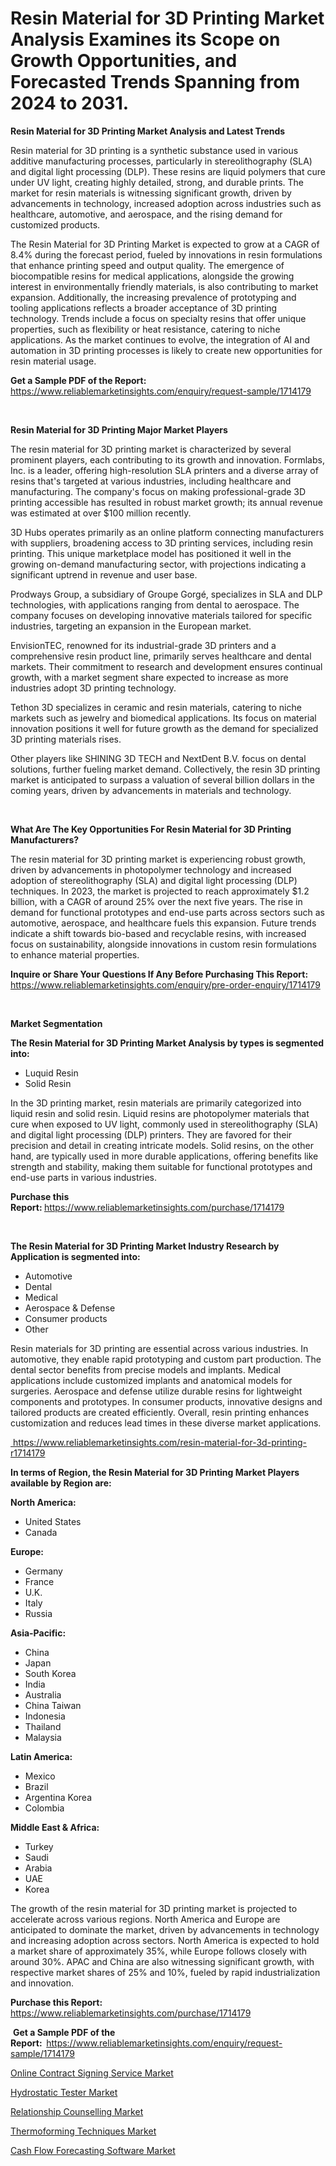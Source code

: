 <p><h1>Resin Material for 3D Printing Market Analysis Examines its Scope on Growth Opportunities, and Forecasted Trends Spanning from 2024 to 2031.</h1></p><p><strong>Resin Material for 3D Printing Market Analysis and Latest Trends</strong></p>
<p><p>Resin material for 3D printing is a synthetic substance used in various additive manufacturing processes, particularly in stereolithography (SLA) and digital light processing (DLP). These resins are liquid polymers that cure under UV light, creating highly detailed, strong, and durable prints. The market for resin materials is witnessing significant growth, driven by advancements in technology, increased adoption across industries such as healthcare, automotive, and aerospace, and the rising demand for customized products.</p><p>The Resin Material for 3D Printing Market is expected to grow at a CAGR of 8.4% during the forecast period, fueled by innovations in resin formulations that enhance printing speed and output quality. The emergence of biocompatible resins for medical applications, alongside the growing interest in environmentally friendly materials, is also contributing to market expansion. Additionally, the increasing prevalence of prototyping and tooling applications reflects a broader acceptance of 3D printing technology. Trends include a focus on specialty resins that offer unique properties, such as flexibility or heat resistance, catering to niche applications. As the market continues to evolve, the integration of AI and automation in 3D printing processes is likely to create new opportunities for resin material usage.</p></p>
<p><strong>Get a Sample PDF of the Report:&nbsp;</strong> <a href="https://www.reliablemarketinsights.com/enquiry/request-sample/1714179?utm_campaign=1606&utm_medium=2&utm_source=Github&utm_content=ia&utm_term=22102024&utm_id=resin-material-for-3d-printing">https://www.reliablemarketinsights.com/enquiry/request-sample/1714179</a></p>
<p>&nbsp;</p>
<p><strong>Resin Material for 3D Printing Major Market Players</strong></p>
<p><p>The resin material for 3D printing market is characterized by several prominent players, each contributing to its growth and innovation. Formlabs, Inc. is a leader, offering high-resolution SLA printers and a diverse array of resins that's targeted at various industries, including healthcare and manufacturing. The company's focus on making professional-grade 3D printing accessible has resulted in robust market growth; its annual revenue was estimated at over $100 million recently.</p><p>3D Hubs operates primarily as an online platform connecting manufacturers with suppliers, broadening access to 3D printing services, including resin printing. This unique marketplace model has positioned it well in the growing on-demand manufacturing sector, with projections indicating a significant uptrend in revenue and user base.</p><p>Prodways Group, a subsidiary of Groupe Gorgé, specializes in SLA and DLP technologies, with applications ranging from dental to aerospace. The company focuses on developing innovative materials tailored for specific industries, targeting an expansion in the European market.</p><p>EnvisionTEC, renowned for its industrial-grade 3D printers and a comprehensive resin product line, primarily serves healthcare and dental markets. Their commitment to research and development ensures continual growth, with a market segment share expected to increase as more industries adopt 3D printing technology.</p><p>Tethon 3D specializes in ceramic and resin materials, catering to niche markets such as jewelry and biomedical applications. Its focus on material innovation positions it well for future growth as the demand for specialized 3D printing materials rises.</p><p>Other players like SHINING 3D TECH and NextDent B.V. focus on dental solutions, further fueling market demand. Collectively, the resin 3D printing market is anticipated to surpass a valuation of several billion dollars in the coming years, driven by advancements in materials and technology.</p></p>
<p>&nbsp;</p>
<p><strong>What Are The Key Opportunities For Resin Material for 3D Printing Manufacturers?</strong></p>
<p><p>The resin material for 3D printing market is experiencing robust growth, driven by advancements in photopolymer technology and increased adoption of stereolithography (SLA) and digital light processing (DLP) techniques. In 2023, the market is projected to reach approximately $1.2 billion, with a CAGR of around 25% over the next five years. The rise in demand for functional prototypes and end-use parts across sectors such as automotive, aerospace, and healthcare fuels this expansion. Future trends indicate a shift towards bio-based and recyclable resins, with increased focus on sustainability, alongside innovations in custom resin formulations to enhance material properties.</p></p>
<p><strong>Inquire or Share Your Questions If Any Before Purchasing This Report:</strong> <a href="https://www.reliablemarketinsights.com/enquiry/pre-order-enquiry/1714179?utm_campaign=1606&utm_medium=2&utm_source=Github&utm_content=ia&utm_term=22102024&utm_id=resin-material-for-3d-printing">https://www.reliablemarketinsights.com/enquiry/pre-order-enquiry/1714179</a></p>
<p>&nbsp;</p>
<p><strong>Market Segmentation</strong></p>
<p><strong>The Resin Material for 3D Printing Market Analysis by types is segmented into:</strong></p>
<p><ul><li>Luquid Resin</li><li>Solid Resin</li></ul></p>
<p><p>In the 3D printing market, resin materials are primarily categorized into liquid resin and solid resin. Liquid resins are photopolymer materials that cure when exposed to UV light, commonly used in stereolithography (SLA) and digital light processing (DLP) printers. They are favored for their precision and detail in creating intricate models. Solid resins, on the other hand, are typically used in more durable applications, offering benefits like strength and stability, making them suitable for functional prototypes and end-use parts in various industries.</p></p>
<p><strong>Purchase this Report:&nbsp;</strong><a href="https://www.reliablemarketinsights.com/purchase/1714179?utm_campaign=1606&utm_medium=2&utm_source=Github&utm_content=ia&utm_term=22102024&utm_id=resin-material-for-3d-printing">https://www.reliablemarketinsights.com/purchase/1714179</a></p>
<p>&nbsp;</p>
<p><strong>The Resin Material for 3D Printing Market Industry Research by Application is segmented into:</strong></p>
<p><ul><li>Automotive</li><li>Dental</li><li>Medical</li><li>Aerospace & Defense</li><li>Consumer products</li><li>Other</li></ul></p>
<p><p>Resin materials for 3D printing are essential across various industries. In automotive, they enable rapid prototyping and custom part production. The dental sector benefits from precise models and implants. Medical applications include customized implants and anatomical models for surgeries. Aerospace and defense utilize durable resins for lightweight components and prototypes. In consumer products, innovative designs and tailored products are created efficiently. Overall, resin printing enhances customization and reduces lead times in these diverse market applications.</p></p>
<p><a href="https://www.reliablemarketinsights.com/resin-material-for-3d-printing-r1714179?utm_campaign=1606&utm_medium=2&utm_source=Github&utm_content=ia&utm_term=22102024&utm_id=resin-material-for-3d-printing">&nbsp;https://www.reliablemarketinsights.com/resin-material-for-3d-printing-r1714179</a></p>
<p><strong>In terms of Region, the Resin Material for 3D Printing Market Players available by Region are:</strong></p>
<p>
    <p> <strong> North America: </strong>
        <ul>
            <li>United States</li>
            <li>Canada</li>
        </ul>
        </p> 
    <p> <strong> Europe: </strong>
        <ul>
            <li>Germany</li>
            <li>France</li>
            <li>U.K.</li>
            <li>Italy</li>
            <li>Russia</li>
        </ul>
        </p> 
    <p> <strong> Asia-Pacific: </strong>
        <ul>
            <li>China</li>
            <li>Japan</li>
            <li>South Korea</li>
            <li>India</li>
            <li>Australia</li>
            <li>China Taiwan</li>
            <li>Indonesia</li>
            <li>Thailand</li>
            <li>Malaysia</li>
        </ul>
        </p> 
    <p> <strong> Latin America: </strong>
        <ul>
            <li>Mexico</li>
            <li>Brazil</li>
            <li>Argentina Korea</li>
            <li>Colombia</li>
        </ul>
        </p> 
    <p> <strong> Middle East & Africa: </strong>
        <ul>
            <li>Turkey</li>
            <li>Saudi</li>
            <li>Arabia</li>
            <li>UAE</li>
            <li>Korea</li>
        </ul>
    </p>
    </p>
<p><p>The growth of the resin material for 3D printing market is projected to accelerate across various regions. North America and Europe are anticipated to dominate the market, driven by advancements in technology and increasing adoption across sectors. North America is expected to hold a market share of approximately 35%, while Europe follows closely with around 30%. APAC and China are also witnessing significant growth, with respective market shares of 25% and 10%, fueled by rapid industrialization and innovation.</p></p>
<p><strong>Purchase this Report: </strong><a href="https://www.reliablemarketinsights.com/purchase/1714179?utm_campaign=1606&utm_medium=2&utm_source=Github&utm_content=ia&utm_term=22102024&utm_id=resin-material-for-3d-printing">https://www.reliablemarketinsights.com/purchase/1714179</a></p>
<p>&nbsp;<strong>Get a Sample PDF of the Report:&nbsp;&nbsp;</strong><a href="https://www.reliablemarketinsights.com/enquiry/request-sample/1714179?utm_campaign=1606&utm_medium=2&utm_source=Github&utm_content=ia&utm_term=22102024&utm_id=resin-material-for-3d-printing">https://www.reliablemarketinsights.com/enquiry/request-sample/1714179</a></p>
<p><strong></strong></p>
<p><p><a href="https://www.linkedin.com/pulse/online-contract-signing-service-market-outlook-forecast-from-aqfkc?utm_campaign=1606&utm_medium=2&utm_source=Github&utm_content=ia&utm_term=22102024&utm_id=resin-material-for-3d-printing">Online Contract Signing Service Market</a></p><p><a href="https://issuu.com/reportprime-2/docs/hydrostatic-tester-market-size-2030_06103ef790aba9?utm_campaign=1606&utm_medium=2&utm_source=Github&utm_content=ia&utm_term=22102024&utm_id=resin-material-for-3d-printing">Hydrostatic Tester Market</a></p><p><a href="https://www.linkedin.com/pulse/investment-opportunities-relationship-counselling-sector-icz7e?utm_campaign=1606&utm_medium=2&utm_source=Github&utm_content=ia&utm_term=22102024&utm_id=resin-material-for-3d-printing">Relationship Counselling Market</a></p><p><a href="https://www.linkedin.com/pulse/thermoforming-techniques-market-trends-detailed-study-its-h3gnc?utm_campaign=1606&utm_medium=2&utm_source=Github&utm_content=ia&utm_term=22102024&utm_id=resin-material-for-3d-printing">Thermoforming Techniques Market</a></p><p><a href="https://www.linkedin.com/pulse/investment-opportunities-cash-flow-forecasting-software-iomve?utm_campaign=1606&utm_medium=2&utm_source=Github&utm_content=ia&utm_term=22102024&utm_id=resin-material-for-3d-printing">Cash Flow Forecasting Software Market</a></p></p>